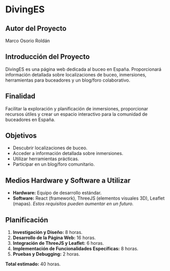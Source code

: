 # DivingES

## Autor del Proyecto
Marco Osorio Roldán

## Introducción del Proyecto
DivingES es una página web dedicada al buceo en España. Proporcionará información detallada sobre localizaciones de buceo, inmersiones, herramientas para buceadores y un blog/foro colaborativo.

## Finalidad
Facilitar la exploración y planificación de inmersiones, proporcionar recursos útiles y crear un espacio interactivo para la comunidad de buceadores en España.

## Objetivos
- Descubrir localizaciones de buceo.
- Acceder a información detallada sobre inmersiones.
- Utilizar herramientas prácticas.
- Participar en un blog/foro comunitario.

## Medios Hardware y Software a Utilizar
- **Hardware:** Equipo de desarrollo estándar.
- **Software:** React (framework), ThreeJS (elementos visuales 3D), Leaflet (mapas). _Estos requisitos pueden aumentar en un futuro._

## Planificación
1. **Investigación y Diseño:** 8 horas.
2. **Desarrollo de la Página Web:** 16 horas.
3. **Integración de ThreeJS y Leaflet:** 6 horas.
4. **Implementación de Funcionalidades Específicas:** 8 horas.
5. **Pruebas y Debugging:** 2 horas.

**Total estimado:** 40 horas.
